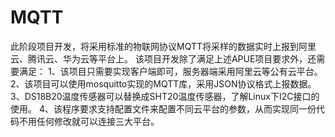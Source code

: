 # MQTT

此阶段项目开发，将采用标准的物联网协议MQTT将采样的数据实时上报到阿里云、腾讯云、华为云等平台上。
该项目开发除了满足上述APUE项目要求外，还需要满足：
1、该项目只需要实现客户端即可，服务器端采用阿里云等公有云平台。
2、该项目可以使用mosquitto实现的MQTT库，采用JSON协议格式上报数据。
3、DS18B20温度传感器可以替换成SHT20温度传感器，了解Linux下I2C接口的使用。
4、该程序要求支持配置文件来配置不同云平台的参数，从而实现同一份代码不用任何修改就可以连接三大平台。
